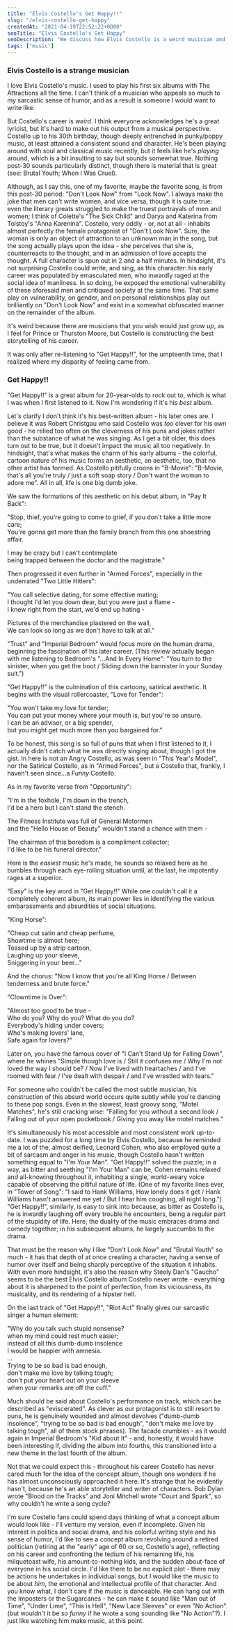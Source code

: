 ```yaml
---
title: "Elvis Costello's Get Happy!!"
slug: "/elvis-costello-get-happy"
createdAt: "2021-04-19T22:52:22+0000"
seoTitle: "Elvis Costello's Get Happy"
seoDescription: "We discuss how Elvis Costello is a weird musician and his album with The Attractions, Get Happy!!"
tags: ["music"]
---
```


### Elvis Costello is a strange musician

I love Elvis Costello's music. I used to play his first six albums with The Attractions all the time. I can't think of a musician who appeals so much to my sarcastic sense of humor, and as a result is someone I would want to write like.

But Costello's career is _weird_. I think everyone acknowledges he's a great lyricist, but it's hard to make out his output from a musical perspective. Costello up to his 30th birthday, though deeply entrenched in punky/poppy music, at least attained a consistent sound and character. He's been playing around with soul and classical music recently, but it feels like he's _playing_ around, which is a bit insulting to say but sounds somewhat true. Nothing post-30 sounds particularly distinct, though there is material that is great (see: Brutal Youth; When I Was Cruel).

Although, as I say this, one of my favorite, maybe _the_ favorite song, is from this post-30 period: "Don't Look Now" from "Look Now". I always make the joke that men can't write women, and vice versa, though it is quite true: even the literary greats struggled to make the truest portrayals of men and women; I think of Colette's "The Sick Child" and Darya and Katerina from Tolstoy's "Anna Karenina". Costello, very oddly - or, not at all - inhabits almost perfectly the female protagonist of "Don't Look Now". Sure, the woman is only an object of attraction to an unknown man in the song, but the song actually plays upon the idea - she perceives that she is, counterreacts to the thought, and in an admission of love accepts the thought. A full character is spun out in 2 and a half minutes. In hindsight, it's not surprising Costello could write, and sing, as this character: his early career was populated by emasculated men, who inwardly raged at the social idea of manliness. In so doing, he exposed the emotional vulnerability of these aforesaid men and critiqued society at the same time. That same play on vulnerability, on gender, and on personal relationships play out brilliantly on "Don't Look Now" and exist in a somewhat obfuscated manner on the remainder of the album.

It's weird because there are musicians that you wish would just _grow up_, as I feel for Prince or Thurston Moore, but Costello is constructing the best storytelling of his career.

It was only after re-listening to "Get Happy!!", for the umpteenth time, that I realized where my disparity of feeling came from.

### Get Happy!!

"Get Happy!!" is a great album for 20-year-olds to rock out to, which is what I was when I first listened to it. Now I'm wondering if it's his _best_ album.

Let's clarify I don't think it's his best-written album - his later ones are. I believe it was Robert Christgau who said Costello was _too_ clever for his own good - he relied too often on the cleverness of his puns and jokes rather than the substance of what he was singing. As I get a bit older, this does turn out to be true, but it doesn't impact the music all too negatively. In hindsight, that's what makes the charm of his early albums - the colorful, cartoon nature of his music forms an aesthetic, an aesthetic, too, that no other artist has formed. As Costello pitifully croons in "B-Movie": "B-Movie, that's all you're truly / just a soft soap story / Don't want the woman to adore me". All in all, life is one big dumb joke.

We saw the formations of this aesthetic on his debut album, in "Pay It Back":

"Stop, thief, you're going to come to grief, if you don't take a little more care;<br/>
You're gonna get more than the family branch from this one shoestring affair.<br/>

I may be crazy but I can't contemplate<br/>
being trapped between the doctor and the magistrate."

Then progressed it even further in "Armed Forces", especially in the underrated "Two Little Hitlers":

"You call selective dating, for some effective mating;<br/>
I thought I'd let you down dear, but you were just a flame -<br/>
I knew right from the start, we'd end up hating -<br/>

Pictures of the merchandise plastered on the wall,<br/>
We can look so long as we don't have to talk at all."

"Trust" and "Imperial Bedroom" would focus more on the human drama, beginning the fascination of his later career. (This review actually began with me listening to Bedroom's "...And In Every Home": "You turn to the sinister, when you get the boot / Sliding down the bannister in your Sunday suit.")

"Get Happy!!" is the culmination of this cartoony, satirical aesthetic. It begins with the visual rollercoaster, "Love for Tender":

"You won't take my love for tender;<br/>
You can put your money where your mouth is, but you're so unsure.<br/>
I can be an advisor, or a big spender,<br/>
but you might get much more than you bargained for."

To be honest, this song is so full of puns that when I first listened to it, I actually didn't catch what he was directly singing about, though I got the gist. In here is not an Angry Costello, as was seen in "This Year's Model", nor the Satirical Costello, as in "Armed Forces", but a Costello that, frankly, I haven't seen since...a _Funny_ Costello.

As in my favorite verse from "Opportunity":

"I'm in the foxhole, I'm down in the trench,<br/>
I'd be a hero but I can't stand the stench.<br/>

The Fitness Institute was full of General Motormen<br/>
and the "Hello House of Beauty" wouldn't stand a chance with them -<br/>

The chairman of this boredom is a compliment collector;<br/>
I'd like to be his funeral director."

Here is the _easiest_ music he's made, he sounds so relaxed here as he bumbles through each eye-rolling situation until, at the last, he impotently rages at a superior.

"Easy" is the key word in "Get Happy!!" While one couldn't call it a completely coherent album, its main power lies in identifying the various embarassments and absurdities of social situations.

"King Horse":

"Cheap cut satin and cheap perfume,<br/>
Showtime is almost here;<br/>
Teased up by a strip cartoon,<br/>
Laughing up your sleeve,<br/>
Sniggering in your beer..."

And the chorus: "Now I know that you're all King Horse / Between tenderness and brute force."

"Clowntime is Over":

"Almost too good to be true -<br/>
Who do you? Why do you? What do you do?<br/>
Everybody's hiding under covers;<br/>
Who's making lovers' lane,<br/>
Safe again for lovers?"

Later on, you have the famous cover of "I Can't Stand Up for Falling Down", where he whines "Simple though love is / Still it confuses me / Why I'm not loved the way I should be? / Now I've lived with heartaches / and I've roomed with fear / I've dealt with despair / and I've wrestled with tears."

For someone who couldn't be called the most subtle musician, his construction of this absurd world occurs quite subtly while you're dancing to these pop songs. Even in the slowest, least groovy song, "Motel Matches", he's still cracking wise: "Falling for you without a second look / Falling out of your open pocketbook / Giving you away like motel matches."

It's simultaneously his most accessible and most consistent work up-to-date. I was puzzled for a long time by Elvis Costello, because he reminded me a lot of the, almost deified, Leonard Cohen, who also employed quite a bit of sarcasm and anger in his music, though Costello hasn't written something equal to "I'm Your Man". "Get Happy!!" solved the puzzle; in a way, as bitter and seething "I'm Your Man" can be, Cohen remains relaxed and all-knowing throughout it, inhabiting a single, world-weary voice capable of observing the pitiful nature of life. (One of my favorite lines ever, in "Tower of Song": "I said to Hank Williams, How lonely does it get / Hank Williams hasn't answered me yet / But I hear him coughing, all night long.") "Get Happy!!", similarly, is easy to sink into because, as bitter as Costello is, he is inwardly laughing off every trouble he encounters, being a regular part of the stupidity of life. Here, the duality of the music embraces drama and comedy together; in his subsequent albums, he largely succumbs to the drama.

That must be the reason why I like "Don't Look Now" and "Brutal Youth" so much - it has that depth of at once creating a character, having a sense of humor over itself and being sharply perceptive of the situation it inhabits. With even more hindsight, it's also the reason why Steely Dan's "Gaucho" seems to be the best Elvis Costello album Costello never wrote - everything about it is sharpened to the point of perfection, from its viciousness, its musicality, and its rendering of a hipster hell.

On the last track of "Get Happy!!", "Riot Act" finally gives our sarcastic singer a human element:

"Why do you talk such stupid nonsense?<br/>
when my mind could rest much easier;<br/>
instead of all this dumb-dumb insolence<br/>
I would be happier with amnesia.<br/>
...<br/>
Trying to be so bad is bad enough,<br/>
don't make me love by talking tough;<br/>
don't put your heart out on your sleeve<br/>
when your remarks are off the cuff."

Much should be said about Costello's performance on track, which can be described as "eviscerated". As clever as our protagonist is to still resort to puns, he is genuinely wounded and almost devolves ("dumb-dumb insolence", "trying to be so bad is bad enough", "don't make me love by talking tough", all of them stock phrases). The facade crumbles - as it would again in Imperial Bedroom's "Kid about It" - and, honestly, it would have been interesting if, dividing the album into fourths, this transitioned into a new theme in the last fourth of the album.

Not that we could expect this - throughout his career Costello has never cared much for the idea of the concept album, though one wonders if he has almost unconsciously approached it here. It's strange that he evidently hasn't, because he's an able storyteller and writer of characters. Bob Dylan wrote "Blood on the Tracks" and Joni Mitchell wrote "Court and Spark", so why couldn't he write a song cycle?

I'm sure Costello fans could spend days thinking of what a concept album would look like - I'll venture my version, even if incomplete. Given his interest in politics and social drama, and his colorful writing style and his sense of humor, I'd like to see a concept album revolving around a retired politician (retiring at the "early" age of 60 or so, Costello's age), reflecting on his career and confronting the tedium of his remaining life, his milquetoast wife, his amount-to-nothing kids, and the sudden about-face of everyone in his social circle. I'd like there to be no explicit plot - there may be actions he undertakes in individual songs, but I would like the music to be about _him_, the emotional and intellectual profile of that character. And you know what, I don't care if the music is danceable. He can hang out with the Imposters or the Sugarcanes - he can make it sound like "Man out of Time", "Under Lime", "This is Hell", "New Lace Sleeves" or even "No Action" (but wouldn't it be _so funny_ if he wrote a song sounding like "No Action"?). I just like watching him make music, at this point.